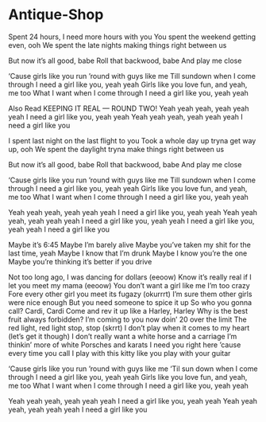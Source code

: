 # Antique-Shop


Spent 24 hours, I need more hours with you
You spent the weekend getting even, ooh
We spent the late nights making things right between us

But now it’s all good, babe
Roll that backwood, babe
And play me close

‘Cause girls like you run ’round with guys like me
Till sundown when I come through
I need a girl like you, yeah yeah
Girls like you love fun, and yeah, me too
What I want when I come through
I need a girl like you, yeah yeah


Also Read
KEEPING IT REAL — ROUND TWO!
Yeah yeah yeah, yeah yeah yeah
I need a girl like you, yeah yeah
Yeah yeah yeah, yeah yeah yeah
I need a girl like you

I spent last night on the last flight to you
Took a whole day up tryna get way up, ooh
We spent the daylight tryna make things right between us

But now it’s all good, babe
Roll that backwood, babe
And play me close

‘Cause girls like you run ’round with guys like me
Till sundown when I come through
I need a girl like you, yeah yeah
Girls like you love fun, and yeah, me too
What I want when I come through
I need a girl like you, yeah yeah

Yeah yeah yeah, yeah yeah yeah
I need a girl like you, yeah yeah
Yeah yeah yeah, yeah yeah yeah
I need a girl like you, yeah yeah
I need a girl like you, yeah yeah
I need a girl like you

Maybe it’s 6:45
Maybe I’m barely alive
Maybe you’ve taken my shit for the last time, yeah
Maybe I know that I’m drunk
Maybe I know you’re the one
Maybe you’re thinking it’s better if you drive

Not too long ago, I was dancing for dollars (eeoow)
Know it’s really real if I let you meet my mama (eeoow)
You don’t want a girl like me I’m too crazy
Fore every other girl you meet its fugazy (okurrrt)
I’m sure them other girls were nice enough
But you need someone to spice it up
So who you gonna call? Cardi, Cardi
Come and rev it up like a Harley, Harley
Why is the best fruit always forbidden?
I’m coming to you now doin’ 20 over the limit
The red light, red light stop, stop (skrrt)
I don’t play when it comes to my heart (let’s get it though)
I don’t really want a white horse and a carriage
I’m thinkin’ more of white Porsches and karats
I need you right here ’cause every time you call
I play with this kitty like you play with your guitar

‘Cause girls like you run ’round with guys like me
‘Til sun down when I come through
I need a girl like you, yeah yeah
Girls like you love fun, and yeah, me too
What I want when I come through
I need a girl like you, yeah yeah

Yeah yeah yeah, yeah yeah yeah
I need a girl like you, yeah yeah
Yeah yeah yeah, yeah yeah yeah
I need a girl like you